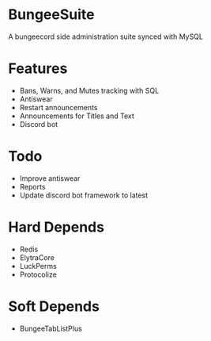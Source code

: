 # BungeeSuite
A bungeecord side administration suite synced with MySQL

# Features
- Bans, Warns, and Mutes tracking with SQL 
- Antiswear
- Restart announcements
- Announcements for Titles and Text
- Discord bot 


# Todo
- Improve antiswear
- Reports
- Update discord bot framework to latest

# Hard Depends
- Redis
- ElytraCore
- LuckPerms
- Protocolize

# Soft Depends
- BungeeTabListPlus